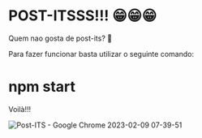 # POST-ITSSS!!! 😁😁😁

Quem nao gosta de post-its? 🤔

Para fazer funcionar basta utilizar o seguinte comando:

# npm start 

Voilà!!!

![Post-ITS - Google Chrome 2023-02-09 07-39-51](https://user-images.githubusercontent.com/86115368/217791977-461972eb-4cdf-4ee6-bc74-31a99ec9cf3b.gif)
